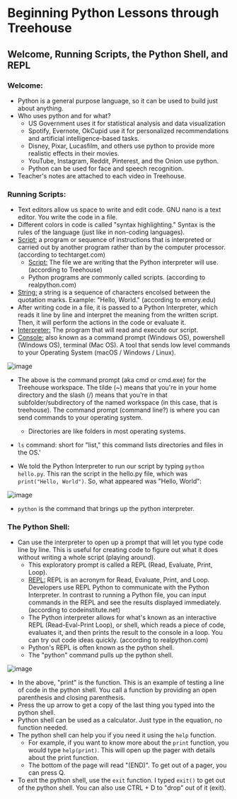 # Beginning Python Lessons through Treehouse

## Welcome, Running Scripts, the Python Shell, and REPL

### Welcome:
- Python is a general purpose language, so it can be used to build just about anything.
- Who uses python and for what?
    - US Government uses it for statistical analysis and data visualization
    - Spotify, Evernote, OkCupid use it for personalized recommendations and artificial intelligence-based tasks.
    - Disney, Pixar, Lucasfilm, and others use python to provide more realistic effects in their movies.
    - YouTube, Instagram, Reddit, Pinterest, and the Onion use python.
    - Python can be used for face and speech recognition.
- Teacher's notes are attached to each video in Treehouse.


### Running Scripts:
- Text editors allow us space to write and edit code. GNU nano is a text editor. You write the code in a file.
- Different colors in code is called "syntax highlighting." Syntax is the rules of the language (just like in non-coding languages).
- <ins>Script:</ins> a program or sequence of instructions that is interpreted or carried out by another program rather than by the computer processor. (according to techtarget.com)
    - <ins>Script:</ins> The file we are writing that the Python interpreter will use. (according to Treehouse)
    - Python programs are commonly called scripts. (according to realpython.com)
- <ins>String:</ins> a string is a sequence of characters encolsed between the quotation marks. Example: "Hello, World." (according to emory.edu)
- After writing code in a file, it is passed to a Python Interpreter, which reads it line by line and interpret the meaning from the written script. Then, it will perform the actions in the code or evaluate it.
- <ins>Interpreter:</ins> The program that will read and execute our script.
- <ins>Console:</ins> also known as a command prompt (Windows OS), powershell (Windows OS), terminal (Mac OS). A tool that sends low level commands to your Operating System (macOS / Windows / Linux).

![image](https://github.com/JessieS444/learningPython/assets/157999229/3b1dc688-7843-4c6b-9b81-711958021abf)

- The above is the command prompt (aka cmd or cmd.exe) for the Treehouse workspace. The tilde (~) means that you're in your home directory and the slash (/) means that you're in that subfolder/subdirectory of the named workspace (in this case, that is treehouse). The command prompt (command line?) is where you can send commands to your operating system.
    - Directories are like folders in most operating systems.
- `ls` command: short for "list," this command lists directories and files in the OS.'

- We told the Python Interpreter to run our script by typing `python hello.py`. This ran the script in the hello.py file, which was `print("Hello, World")`. So, what appeared was "Hello, World":

![image](https://github.com/JessieS444/learningPython/assets/157999229/8e26d5a5-806c-4010-89e1-15183862d4cc)


- `python` is the command that brings up the python interpreter.

### The Python Shell:
- Can use the interpreter to open up a prompt that will let you type code line by line. This is useful for creating code to figure out what it does without writing a whole script (playing around).
    - This exploratory prompt is called a REPL (Read, Evaluate, Print, Loop).
    - <ins>REPL:</ins> REPL is an acronym for Read, Evaluate, Print, and Loop. Developers use REPL Python to communicate with the Python Interpreter. In contrast to running a Python file, you can input commands in the REPL and see the results displayed immediately. (according to codeinstitute.net)
    - The Python interpreter allows for what's known as an interactive REPL (Read-Eval-Print Loop), or shell, which reads a piece of code, evaluates it, and then prints the result to the console in a loop. You can try out code ideas quickly. (according to realpython.com)
    - Python's REPL is often known as the python shell.
    - The "python" command pulls up the python shell.

![image](https://github.com/JessieS444/learningPython/assets/157999229/6e50d97c-e4b8-40fb-92a2-100d1895526a)

- In the above, "print" is the function. This is an example of testing a line of code in the python shell. You call a function by providing an open parenthesis and closing parenthesis.
- Press the up arrow to get a copy of the last thing you typed into the python shell.
- Python shell can be used as a calculator. Just type in the equation, no function needed.
- The python shell can help you if you need it using the `help` function.
    - For example, if you want to know more about the `print` function, you would type `help(print)`. This will open up the pager with details about the print function.
    - The bottom of the page will read "(END)". To get out of a pager, you can press Q.
- To exit the python shell, use the `exit` function. I typed `exit()` to get out of the python shell. You can also use CTRL + D to "drop" out of it (exit).
